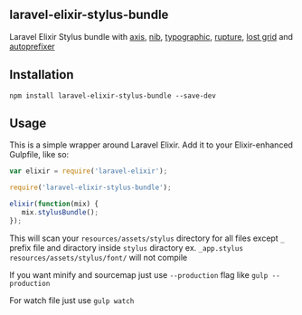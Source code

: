 ## laravel-elixir-stylus-bundle
Laravel Elixir Stylus bundle with [axis](https://github.com/jenius/axis), [nib](https://github.com/tj/nib), [typographic](https://github.com/corysimmons/typographic), [rupture](https://github.com/jenius/rupture), [lost grid](https://github.com/corysimmons/lost) and [autoprefixer](https://github.com/sindresorhus/gulp-autoprefixer)

## Installation
`npm install laravel-elixir-stylus-bundle --save-dev`

## Usage

This is a simple wrapper around Laravel Elixir. Add it to your Elixir-enhanced Gulpfile, like so:

```javascript
var elixir = require('laravel-elixir');

require('laravel-elixir-stylus-bundle');

elixir(function(mix) {
   mix.stylusBundle();
});
```

This will scan your `resources/assets/stylus` directory for all files except `_` prefix file and diractory inside `stylus` diractory ex. `_app.stylus` `resources/assets/stylus/font/` will not compile

If you want minify and sourcemap just use `--production` flag like `gulp --production`

For watch file just use `gulp watch`